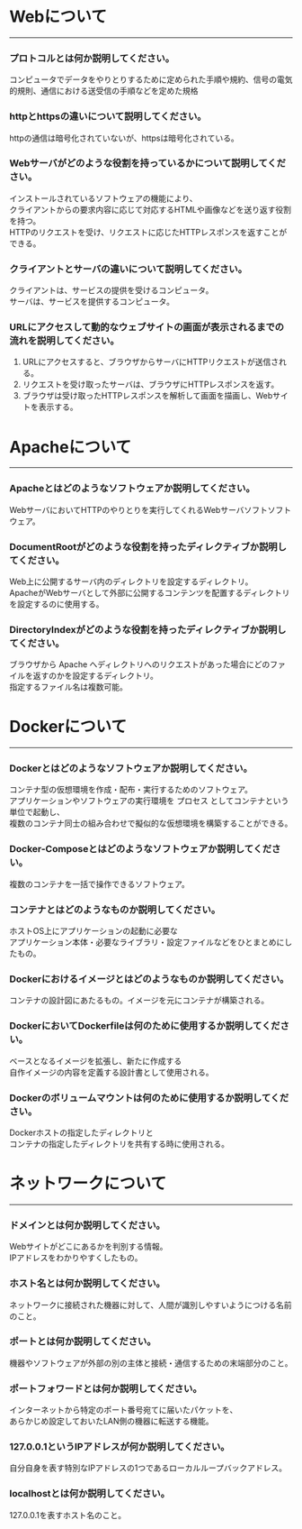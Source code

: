 # Webについて
---
### プロトコルとは何か説明してください。
コンピュータでデータをやりとりするために定められた手順や規約、信号の電気的規則、通信における送受信の手順などを定めた規格


### httpとhttpsの違いについて説明してください。
httpの通信は暗号化されていないが、httpsは暗号化されている。


### Webサーバがどのような役割を持っているかについて説明してください。
インストールされているソフトウェアの機能により、  
クライアントからの要求内容に応じて対応するHTMLや画像などを送り返す役割を持つ。  
HTTPのリクエストを受け、リクエストに応じたHTTPレスポンスを返すことができる。


### クライアントとサーバの違いについて説明してください。
クライアントは、サービスの提供を受けるコンピュータ。  
サーバは、サービスを提供するコンピュータ。


### URLにアクセスして動的なウェブサイトの画面が表示されるまでの流れを説明してください。
1. URLにアクセスすると、ブラウザからサーバにHTTPリクエストが送信される。  
2. リクエストを受け取ったサーバは、ブラウザにHTTPレスポンスを返す。  
3. ブラウザは受け取ったHTTPレスポンスを解析して画面を描画し、Webサイトを表示する。



# Apacheについて
---
### Apacheとはどのようなソフトウェアか説明してください。
WebサーバにおいてHTTPのやりとりを実行してくれるWebサーバソフトソフトウェア。


### DocumentRootがどのような役割を持ったディレクティブか説明してください。
Web上に公開するサーバ内のディレクトリを設定するディレクトリ。  
ApacheがWebサーバとして外部に公開するコンテンツを配置するディレクトリを設定するのに使用する。


### DirectoryIndexがどのような役割を持ったディレクティブか説明してください。
ブラウザから Apache へディレクトリへのリクエストがあった場合にどのファイルを返すのかを設定するディレクトリ。  
指定するファイル名は複数可能。




# Dockerについて
---
### Dockerとはどのようなソフトウェアか説明してください。
コンテナ型の仮想環境を作成・配布・実行するためのソフトウェア。  
アプリケーションやソフトウェアの実行環境を プロセス としてコンテナという単位で起動し、  
複数のコンテナ同士の組み合わせで擬似的な仮想環境を構築することができる。


### Docker-Composeとはどのようなソフトウェアか説明してください。
複数のコンテナを一括で操作できるソフトウェア。


### コンテナとはどのようなものか説明してください。
ホストOS上にアプリケーションの起動に必要な  
アプリケーション本体・必要なライブラリ・設定ファイルなどをひとまとめにしたもの。


### Dockerにおけるイメージとはどのようなものか説明してください。
コンテナの設計図にあたるもの。イメージを元にコンテナが構築される。


### DockerにおいてDockerfileは何のために使用するか説明してください。
ベースとなるイメージを拡張し、新たに作成する  
自作イメージの内容を定義する設計書として使用される。


### Dockerのボリュームマウントは何のために使用するか説明してください。
Dockerホストの指定したディレクトリと  
コンテナの指定したディレクトリを共有する時に使用される。



# ネットワークについて
---
### ドメインとは何か説明してください。
Webサイトがどこにあるかを判別する情報。  
IPアドレスをわかりやすくしたもの。


### ホスト名とは何か説明してください。
ネットワークに接続された機器に対して、人間が識別しやすいようにつける名前のこと。


### ポートとは何か説明してください。
機器やソフトウェアが外部の別の主体と接続・通信するための末端部分のこと。


### ポートフォワードとは何か説明してください。
インターネットから特定のポート番号宛てに届いたパケットを、  
あらかじめ設定しておいたLAN側の機器に転送する機能。


### 127.0.0.1というIPアドレスが何か説明してください。
自分自身を表す特別なIPアドレスの1つであるローカルループバックアドレス。


### localhostとは何か説明してください。
127.0.0.1を表すホスト名のこと。  




